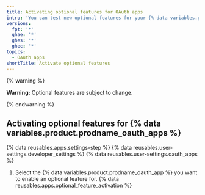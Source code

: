 ```yaml
---
title: Activating optional features for OAuth apps
intro: 'You can test new optional features for your {% data variables.product.prodname_oauth_apps %}.'
versions:
  fpt: '*'
  ghae: '*'
  ghes: '*'
  ghec: '*'
topics:
  - OAuth apps
shortTitle: Activate optional features
---
```

{% warning %}

**Warning:**  Optional features are subject to change.

{% endwarning %}

## Activating optional features for {% data variables.product.prodname_oauth_apps %}

{% data reusables.apps.settings-step %}
{% data reusables.user-settings.developer_settings %}
{% data reusables.user-settings.oauth_apps %}
1. Select the {% data variables.product.prodname_oauth_app %} you want to enable an optional feature for.
{% data reusables.apps.optional_feature_activation %}
